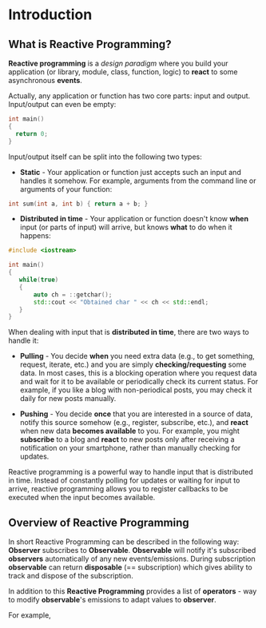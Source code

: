 # Introduction

## What is Reactive Programming?

**Reactive programming** is a *design paradigm* where you build your application (or library, module, class, function, logic) to **react** to some asynchronous **events**.

Actually, any application or function has two core parts: input and output. Input/output can even be empty:

```cpp
int main()
{
  return 0;
}
```

Input/output itself can be split into the following two types:

- **Static** - Your application or function just accepts such an input and handles it somehow. For example, arguments from the command line or arguments of your function:
```cpp
int sum(int a, int b) { return a + b; }
```
- **Distributed in time** - Your application or function doesn't know **when** input (or parts of input) will arrive, but knows **what** to do when it happens:
```cpp
#include <iostream>

int main()
{
   while(true)
   {
       auto ch = ::getchar();
       std::cout << "Obtained char " << ch << std::endl;
   }
}
```

When dealing with input that is **distributed in time**, there are two ways to handle it:

- **Pulling** - You decide **when** you need extra data (e.g., to get something, request, iterate, etc.) and you are simply **checking/requesting** some data. In most cases, this is a blocking operation where you request data and wait for it to be available or periodically check its current status. For example, if you like a blog with non-periodical posts, you may check it daily for new posts manually.

- **Pushing** - You decide **once** that you are interested in a source of data, notify this source somehow (e.g., register, subscribe, etc.), and **react** when new data **becomes available** to you. For example, you might **subscribe** to a blog and **react** to new posts only after receiving a notification on your smartphone, rather than manually checking for updates.

Reactive programming is a powerful way to handle input that is distributed in time. Instead of constantly polling for updates or waiting for input to arrive, reactive programming allows you to register callbacks to be executed when the input becomes available.

## Overview of Reactive Programming

In short Reactive Programming can be described in the following way:
**Observer** subscribes to **Observable**. **Observable** will notify it's subscribed **observers** automatically of any new events/emissions. During subscription **observable** can return **disposable** (== subscription) which gives ability to track and dispose of the subscription.

In addition to this **Reactive Programming** provides a list of **operators** - way to modify **observable**'s emissions to adapt values to **observer**.

For example,
